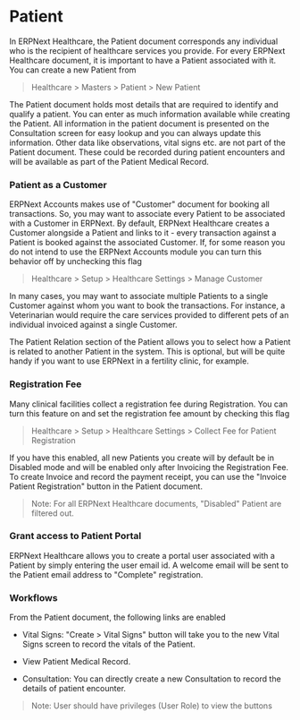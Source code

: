 # Patient

In ERPNext Healthcare, the Patient document corresponds any individual who is the recipient of healthcare services you provide. For every ERPNext Healthcare document, it is important to have a Patient associated with it. You can create a new Patient from
> Healthcare > Masters > Patient > New Patient

The Patient document holds most details that are required to identify and qualify a patient. You can enter as much information available while creating the Patient. All information in the patient document is presented on the Consultation screen for easy lookup and you can always update this information. Other data like observations, vital signs etc. are not part of the Patient document. These could be recorded during patient encounters and will be available as part of the Patient Medical Record.

### Patient as a Customer

ERPNext Accounts makes use of "Customer" document for booking all transactions. So, you may want to associate every Patient to be associated with a Customer in ERPNext. By default, ERPNext Healthcare creates a Customer alongside a Patient and links to it - every transaction against a Patient is booked against the associated Customer. If, for some reason you do not intend to use the ERPNext Accounts module you can turn this behavior off by unchecking this flag
>Healthcare > Setup > Healthcare Settings > Manage Customer

In many cases, you may want to associate multiple Patients to a single Customer against whom you want to book the transactions. For instance, a Veterinarian would require the care services provided to different pets of an individual invoiced against a single Customer.

The Patient Relation section of the Patient allows you to select how a Patient is related to another Patient in the system. This is optional, but will be quite handy if you want to use ERPNext in a fertility clinic, for example.

### Registration Fee
Many clinical facilities collect a registration fee during Registration. You can turn this feature on and set the registration fee amount by checking this flag
> Healthcare > Setup > Healthcare Settings > Collect Fee for Patient Registration

If you have this enabled, all new Patients you create will by default be in Disabled mode and will be enabled only after Invoicing the Registration Fee. To create Invoice and record the payment receipt, you can use the "Invoice Patient Registration" button in the Patient document.

> Note: For all ERPNext Healthcare documents, "Disabled" Patient are filtered out.

### Grant access to Patient Portal
ERPNext Healthcare allows you to create a portal user associated with a Patient by simply entering the user email id. A welcome email will be sent to the Patient email address to "Complete" registration.

### Workflows
From the Patient document, the following links are enabled

* Vital Signs: "Create > Vital Signs" button will take you to the new Vital Signs screen to record the vitals of the Patient.

* View Patient Medical Record.

* Consultation: You can directly create a new Consultation to record the details of patient encounter.

> Note: User should have privileges (User Role) to view the buttons
